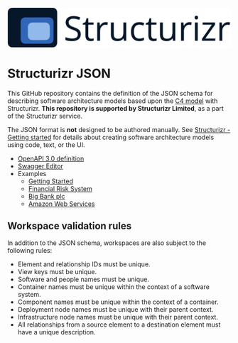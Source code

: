 ![Structurizr](docs/images/structurizr-banner.png)

# Structurizr JSON

This GitHub repository contains the definition of the JSON schema for describing software architecture models based upon the [C4 model](https://c4model.com) with Structurizr. __This repository is supported by Structurizr Limited__, as a part of the Structurizr service.

The JSON format is __not__ designed to be authored manually. See [Structurizr - Getting started](https://structurizr.com/help/getting-started) for details about creating software architecture models using code, text, or the UI.

* [OpenAPI 3.0 definition ](structurizr.yaml)
* [Swagger Editor](https://editor.swagger.io/?url=https://raw.githubusercontent.com/structurizr/json/master/structurizr.yaml)
* Examples
	* [Getting Started](https://structurizr.com/json?src=https://raw.githubusercontent.com/structurizr/json/master/examples/getting-started.json)
	* [Financial Risk System](https://structurizr.com/json?src=https://raw.githubusercontent.com/structurizr/json/master/examples/financial-risk-system.json)
	* [Big Bank plc](https://structurizr.com/json?src=https://raw.githubusercontent.com/structurizr/json/master/examples/big-bank-plc.json)
	* [Amazon Web Services](https://structurizr.com/json?src=https://raw.githubusercontent.com/structurizr/json/master/examples/amazon-web-services.json)

## Workspace validation rules

In addition to the JSON schema, workspaces are also subject to the following rules:

- Element and relationship IDs must be unique.
- View keys must be unique.
- Software and people names must be unique.
- Container names must be unique within the context of a software system.
- Component names must be unique within the context of a container.
- Deployment node names must be unique with their parent context.
- Infrastructure node names must be unique with their parent context.
- All relationships from a source element to a destination element must have a unique description.
